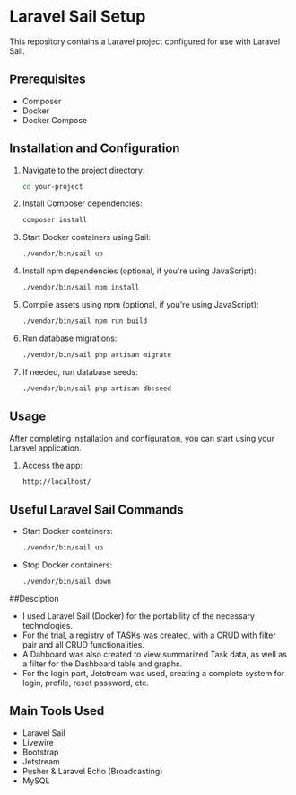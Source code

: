 # Laravel Sail Setup

This repository contains a Laravel project configured for use with Laravel Sail.

## Prerequisites

- Composer
- Docker
- Docker Compose

## Installation and Configuration

1. Navigate to the project directory:

    ```bash
    cd your-project
    ```

2. Install Composer dependencies:

    ```bash
    composer install
    ```

3. Start Docker containers using Sail:

    ```bash
    ./vendor/bin/sail up
    ```

4. Install npm dependencies (optional, if you're using JavaScript):

    ```bash
    ./vendor/bin/sail npm install
    ```

5. Compile assets using npm (optional, if you're using JavaScript):

    ```bash
    ./vendor/bin/sail npm run build
    ```

6. Run database migrations:

    ```bash
    ./vendor/bin/sail php artisan migrate
    ```

7. If needed, run database seeds:

    ```bash
    ./vendor/bin/sail php artisan db:seed
    ```

## Usage

After completing installation and configuration, you can start using your Laravel application.

1. Access the app:

    ```bash
    http://localhost/
    ```



## Useful Laravel Sail Commands

- Start Docker containers:

    ```bash
    ./vendor/bin/sail up
    ```

- Stop Docker containers:

    ```bash
    ./vendor/bin/sail down
    ```

##Desciption

- I used Laravel Sail (Docker) for the portability of the necessary technologies.
- For the trial, a registry of TASKs was created, with a CRUD with filter pair and all CRUD functionalities.
- A Dahboard was also created to view summarized Task data, as well as a filter for the Dashboard table and graphs.
- For the login part, Jetstream was used, creating a complete system for login, profile, reset password, etc.

## Main Tools Used

- Laravel Sail
- Livewire
- Bootstrap
- Jetstream
- Pusher & Laravel Echo (Broadcasting)
- MySQL
